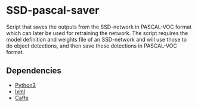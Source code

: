 # SSD-pascal-saver
Script that saves the outputs from the SSD-network in PASCAL-VOC format which can later be used for retraining the network. The script requires the model definition and weights file of an SSD-network and will use those to do object detections, and then save these detections in PASCAL-VOC format.

## Dependencies
  * [Python3](https://www.python.org/download/releases/3.0/)
  * [lxml](http://lxml.de/)
  * [Caffe](http://caffe.berkeleyvision.org/)
